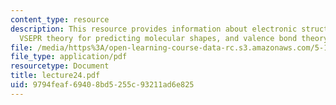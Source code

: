 ```yaml
---
content_type: resource
description: This resource provides information about electronic structure theory,
  VSEPR theory for predicting molecular shapes, and valence bond theory.
file: /media/https%3A/open-learning-course-data-rc.s3.amazonaws.com/5-112-principles-of-chemical-science-fall-2005/9794feaf69408bd5255c93211ad6e825_lecture24.pdf
file_type: application/pdf
resourcetype: Document
title: lecture24.pdf
uid: 9794feaf-6940-8bd5-255c-93211ad6e825
---
```

